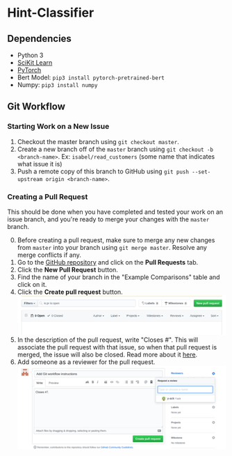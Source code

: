 # Hint-Classifier

## Dependencies

* Python 3
* [SciKit Learn](https://scikit-learn.org/stable/install.html)
* [PyTorch](https://pytorch.org/get-started/locally/)
* Bert Model: `pip3 install pytorch-pretrained-bert`
* Numpy: `pip3 install numpy`
## Git Workflow

### Starting Work on a New Issue

1. Checkout the master branch using `git checkout master`.
2. Create a new branch off of the `master` branch using `git checkout -b <branch-name>`. Ex: `isabel/read_customers` (some name that indicates what issue it is)
3. Push a remote copy of this branch to GitHub using `git push --set-upstream origin <branch-name>`.


### Creating a Pull Request
This should be done when you have completed and tested your work on an issue branch, and you're ready to merge your changes with the `master` branch.

0. Before creating a pull request, make sure to merge any new changes from `master` into your branch using `git merge master`. Resolve any merge conflicts if any.
1. Go to the [GitHub repository](https://github.com/hollowsunsets/MovieStoreDatabase) and click on the **Pull Requests** tab.
2. Click the **New Pull Request** button.
3. Find the name of your branch in the "Example Comparisons" table and click on it.
4. Click the **Create pull request** button.
![Example of pull request UI 1](docs/pull-request-header.png)
5. In the description of the pull request, write "Closes #<Issue Number>". This will associate the pull request with that issue, so when that pull request is merged, the issue will also be closed. Read more about it [here](https://help.github.com/en/github/managing-your-work-on-github/linking-a-pull-request-to-an-issue).
6. Add someone as a reviewer for the pull request.
![Example of pull request UI 2](docs/pull-request-desc.png)
